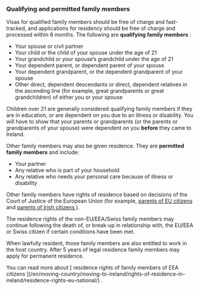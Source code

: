 ###  Qualifying and permitted family members

Visas for qualified family members should be free of charge and fast-tracked,
and applications for residency should be free of charge and processed within 6
months. The following are **qualifying family members** :

  * Your spouse or civil partner 
  * Your child or the child of your spouse under the age of 21 
  * Your grandchild or your spouse’s grandchild under the age of 21 
  * Your dependent parent, or dependent parent of your spouse 
  * Your dependent grandparent, or the dependent grandparent of your spouse 
  * Other direct, dependent descendants or direct, dependent relatives in the ascending line (for example, great grandparents or great grandchildren) of either you or your spouse 

Children over 21 are generally considered qualifying family members if they
are in education, or are dependent on you due to an illness or disability. You
will have to show that your parents or grandparents (or the parents or
grandparents of your spouse) were dependent on you **before** they came to
Ireland.

Other family members may also be given residence. They are **permitted family
members** and include:

  * Your partner 
  * Any relative who is part of your household 
  * Any relative who needs your personal care because of illness or disability 

Other family members have rights of residence based on decisions of the Court
of Justice of the European Union (for example, [ parents of EU citizens
](https://curia.europa.eu/jcms/upload/docs/application/pdf/2017-05/cp170048en.pdf)
and [ parents of Irish citizens
](https://curia.europa.eu/jcms/upload/docs/application/pdf/2011-03/cp110016en.pdf)
).

The residence rights of the non-EU/EEA/Swiss family members may continue
following the death of, or break-up in relationship with, the EU/EEA or Swiss
citizen if certain conditions have been met.

When lawfully resident, those family members are also entitled to work in the
host country. After 5 years of legal residence family members may apply for
permanent residence.

You can read more about [ residence rights of family members of EEA citizens
](/en/moving-country/moving-to-ireland/rights-of-residence-in-
ireland/residence-rights-eu-national/) .
